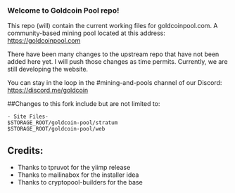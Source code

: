 ### Welcome to Goldcoin Pool repo!

This repo (will) contain the current working files for goldcoinpool.com. A community-based mining pool located at this address: https://goldcoinpool.com

There have been many changes to the upstream repo that have not been added here yet. I will push those changes as time permits. Currently, we are still developing the website.

You can stay in the loop in the #mining-and-pools channel of our Discord: https://discord.me/goldcoin

##Changes to this fork include but are not limited to:

```
- Site Files-
$STORAGE_ROOT/goldcoin-pool/stratum
$STORAGE_ROOT/goldcoin-pool/web
```

## Credits:

* Thanks to tpruvot for the yiimp release
* Thanks to mailinabox for the installer idea
* Thanks to cryptopool-builders for the base
